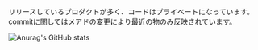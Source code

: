 リリースしているプロダクトが多く、コードはプライベートになっています。
commitに関してはメアドの変更により最近の物のみ反映されています。

![Anurag's GitHub stats](https://github-readme-stats.vercel.app/api?username=Syunprograming1&count_private=true)
